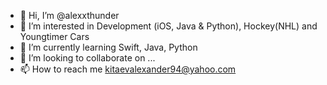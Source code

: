 - 👋 Hi, I’m @alexxthunder
- 👀 I’m interested in Development (iOS, Java & Python), Hockey(NHL) and Youngtimer Cars
- 🌱 I’m currently learning Swift, Java, Python
- 💞️ I’m looking to collaborate on ...
- 📫 How to reach me kitaevalexander94@yahoo.com

<!---
alexxthunder/alexxthunder is a ✨ special ✨ repository because its `README.md` (this file) appears on your GitHub profile.
You can click the Preview link to take a look at your changes.
--->
